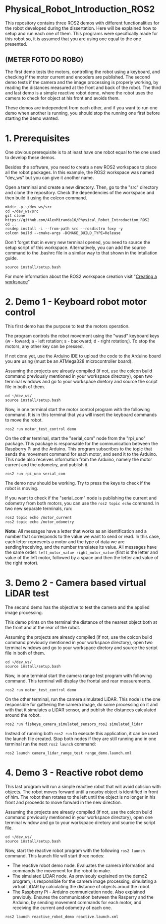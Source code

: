 # Physical_Robot_Introduction_ROS2

This repository contains three ROS2 demos with different functionalities for the robot developed during the dissertation. Here will be explained how to setup and run each one of them. This programs were specifically made for this robot so, it is assumed that you are using one equal to the one presented.

## (METER FOTO DO ROBO)

The first demo tests the motors, controlling the robot using a keyboard, and checking if the motor current and encoders are published.
The second demo tests if the camera and the image processing is properly working, by reading the distances measured at the front and back of the robot.
The third and last demo is a simple reactive robot demo, where the robot uses the camera to check for object at his front and avoids them.

These demos are independent from each other, and if you want to run one demo when another is running, you should stop the running one first before starting the demo wanted.


# 1. Prerequisites

One obvious prerequisite is to at least have one robot equal to the one used to develop these demos.



Besides the software, you need to create a new ROS2 workspace to place all the robot packages. In this example, the ROS2 workspace was named "dev_ws" but you can give it another name.

Open a terminal and create a new directory. Then, go to the "src" directory and clone the repository. Check the dependencies of the workspace and then build it using the colcon command.

```
mkdir -p ~/dev_ws/src
cd ~/dev_ws/src
git clone https://github.com/AlexMiranda16/Physical_Robot_Introduction_ROS2
cd ..
rosdep install -i --from-path src --rosdistro foxy -y
colcon build --cmake-args -DCMAKE_BUILD_TYPE=Release
```

Don't forget that in every new terminal opened, you need to source the setup script of this workspace. Alternatively, you can add the source command to the .bashrc file in a similar way to that shown in the intallation guide.

```
source install/setup.bash
```

For more information about the ROS2 workspace creation visit "[Creating a workspace](https://docs.ros.org/en/foxy/Tutorials/Beginner-Client-Libraries/Creating-A-Workspace/Creating-A-Workspace.html)".




# 2. Demo 1 - Keyboard robot motor control

This first demo has the purpose to test the motors operation.

The program controls the robot movement using the "wasd" keyboard keys
  (w - foward;
  a - left rotation;
  s - backward;
  d - right rotation;).
To stop the motors, any other key can be pressed.
  
If not done yet, use the Arduino IDE to upload the code to the Arduino board you are using (must be an ATMega328 microcontroller board).

Assuming the projects are already compiled (if not, use the colcon build command previously mentioned in your workspace directory), open two terminal windows and go to your workspace diretory and source the script file in both of them.

```
cd ~/dev_ws/
source install/setup.bash
```

Now, in one terminal start the motor control program with the following command. It is in this terminal that you will insert the keyboard commands to move the robot.

```
ros2 run motor_test_control demo
```

On the other terminal, start the "serial_com" node from the "rpi_uno" package. This package is responsable for the communication between the Raspberry Pi and the Arduino. This program subscribes to the topic that sends the movement command for each motor, and send it to the Arduino.
This node also receives information from the Arduino, namely the motor current and the odometry, and publish it.

```
ros2 run rpi_uno serial_com
```

The demo now should be working. Try to press the keys to check if the robot is moving.

If you want to check if the "serial_com" node is publishing the current and odometry from both motors, you can use the ``ros2 topic echo`` command. 
In two new separate terminals, run:

```
ros2 topic echo /motor_current
ros2 topic echo /motor_odometry
```

**Note:**
All messages have a letter that works as an identification and a number that corresponds to the value we want to send or read. In this case, each letter represents a motor and the type of data we are sending/receiving, and the number translates its value. All messages have the same order: ``left_motor_value right_motor_value`` (first is the letter and value of the left motor, followed by a space and then the letter and value of the right motor).



# 3. Demo 2 - Camera based virtual LiDAR test

The second demo has the objective to test the camera and the applied image processing.

This demo prints on the terminal the distance of the nearest object both at the front and at the rear of the robot.

Assuming the projects are already compiled (if not, use the colcon build command previously mentioned in your workspace directory), open two terminal windows and go to your workspace diretory and source the script file in both of them.

```
cd ~/dev_ws/
source install/setup.bash
```

Now, in one terminal start the camera range test program with following command. This terminal will display the frontal and rear measurements.

```
ros2 run motor_test_control demo
```

On the other terminal, run the camera simulated LiDAR. This node is the one responsible for gathering the camera image, do some processing on it and with that it simulates a LiDAR sensor, and publish the distances calculated around the robot.

```
ros2 run fisheye_camera_simulated_sensors_ros2 simulated_lidar
```

Instead of running both ``ros2 run`` to execute this application, it can be used the launch file created. Stop both nodes if they are still running and in one terminal run the next ``ros2 launch`` command:

```
ros2 launch camera_lidar_range_test range_demo.launch.xml
```

# 4. Demo 3 - Reactive robot demo

This last program will run a simple reactive robot that will avoid colision with objects. The robot moves forward until a nearby object is identified in front of him. The robot then rotates to the left until the object is no longer in his front and proceeds to move forward in the new direction.

Assuming the projects are already compiled (if not, use the colcon build command previously mentioned in your workspace directory), open one terminal window and go to your workspace diretory and source the script file.

```
cd ~/dev_ws/
source install/setup.bash
```

Now, start the reactive robot program with the following ``ros2 launch`` command. This launch file will start three nodes:

- The reactive robot demo node. Evaluates the camera information and commands the movement for the robot to make.
- The simulated LiDAR node. As previsouly explained on the demo2 program, is responsible for the camera image processing, simulating a virtual LiDAR by calculating the distance of objects aroud the robot.
- The Raspberry Pi - Arduino communication node. Also explained previouly. Ensures the communication between the Rasperry and the Arduino, by sending movement commands for each motor, and receiving the current and odometry of each one.

```
ros2 launch reactive_robot_demo reactive.launch.xml
```





